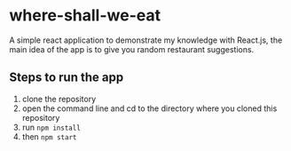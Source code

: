 # where-shall-we-eat
A simple react application to demonstrate my knowledge with React.js, the main idea of the app is to give you random restaurant suggestions.

## Steps to run the app
1. clone the repository
2. open the command line and cd to the directory where you cloned this repository
3. run `npm install`
4. then `npm start`